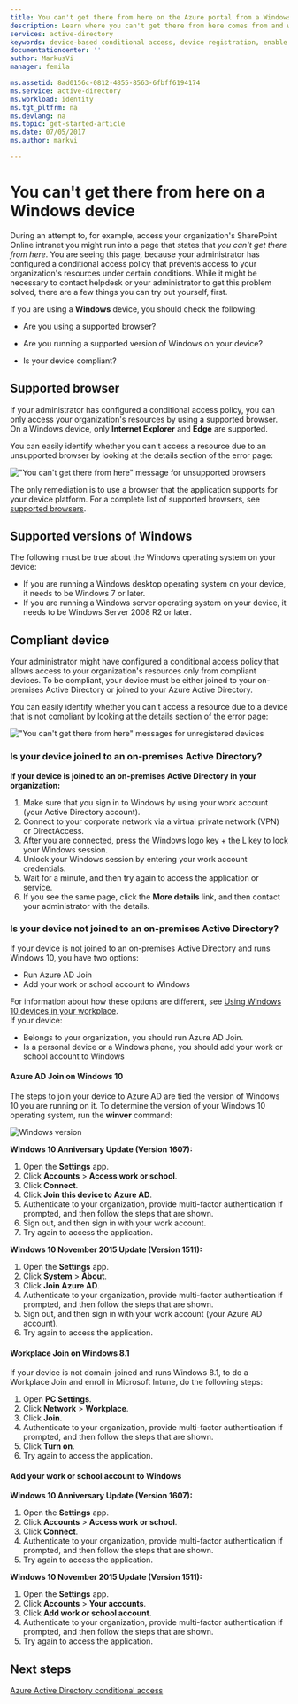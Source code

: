```yaml
---
title: You can't get there from here on the Azure portal from a Windows device| Microsoft Docs
description: Learn where you can't get there from here comes from and what you could check to avoid running into this dialog.
services: active-directory
keywords: device-based conditional access, device registration, enable device registration, device registration and MDM
documentationcenter: ''
author: MarkusVi
manager: femila

ms.assetid: 8ad0156c-0812-4855-8563-6fbff6194174
ms.service: active-directory
ms.workload: identity
ms.tgt_pltfrm: na
ms.devlang: na
ms.topic: get-started-article
ms.date: 07/05/2017
ms.author: markvi

---
```

# You can't get there from here on a Windows device

During an attempt to, for example, access your organization's SharePoint Online intranet you might run into a page that states that *you can't get there from here*. You are seeing this page, because your administrator has configured a conditional access policy that prevents access to your organization's resources under certain conditions. While it might be necessary to contact helpdesk or your administrator to get this problem solved, there are a few things you can try out yourself, first.

If you are using a **Windows** device, you should check the following:

- Are you using a supported browser?

- Are you running a supported version of Windows on your device?

- Is your device compliant?






## Supported browser

If your administrator has configured a conditional access policy, you can only access your organization's resources by using a supported browser. On a Windows device, only **Internet Explorer** and **Edge** are supported.

You can easily identify whether you can't access a resource due to an unsupported browser by looking at the details section of the error page:

!["You can't get there from here" message for unsupported browsers](./media/active-directory-conditional-access-device-remediation/02.png "Scenario")

The only remediation is to use a browser that the application supports for your device platform. For a complete list of supported browsers, see [supported browsers](active-directory-conditional-access-supported-apps.md#supported-browsers).  


## Supported versions of Windows

The following must be true about the Windows operating system on your device: 

- If you are running a Windows desktop operating system on your device, it needs to be Windows 7 or later.
- If you are running a Windows server operating system on your device, it needs to be Windows Server 2008 R2 or later. 


## Compliant device

Your administrator might have configured a conditional access policy that allows access to your organization's resources only from compliant devices. To be compliant, your device must be either joined to your on-premises Active Directory or joined to your Azure Active Directory.

You can easily identify whether you can't access a resource due to a device that is not compliant by looking at the details section of the error page:
 
!["You can't get there from here" messages for unregistered devices](./media/active-directory-conditional-access-device-remediation/01.png "Scenario")


### Is your device joined to an on-premises Active Directory?

**If your device is joined to an on-premises Active Directory in your organization:**

1. Make sure that you sign in to Windows by using your work account (your Active Directory account).
2. Connect to your corporate network via a virtual private network (VPN) or DirectAccess.
3. After you are connected, press the Windows logo key + the L key to lock your Windows session.
4. Unlock your Windows session by entering your work account credentials.
5. Wait for a minute, and then try again to access the application or service.
6. If you see the same page, click the **More details** link, and then contact your administrator with the details.


### Is your device not joined to an on-premises Active Directory?

If your device is not joined to an on-premises Active Directory and runs Windows 10, you have two options:

* Run Azure AD Join
* Add your work or school account to Windows

For information about how these options are different, see [Using Windows 10 devices in your workplace](active-directory-azureadjoin-windows10-devices.md).  
If your device:

- Belongs to your organization, you should run Azure AD Join.
- Is a personal device or a Windows phone, you should add your work or school account to Windows 



#### Azure AD Join on Windows 10

The steps to join your device to Azure AD are tied the version of Windows 10 you are running on it. To determine the version of your Windows 10 operating system, run the **winver** command: 

![Windows version](./media/active-directory-conditional-access-device-remediation/03.png )


**Windows 10 Anniversary Update (Version 1607):**

1. Open the **Settings** app.
2. Click **Accounts** > **Access work or school**.
3. Click **Connect**.
4. Click **Join this device to Azure AD**.
5. Authenticate to your organization, provide multi-factor authentication if prompted, and then follow the steps that are shown.
6. Sign out, and then sign in with your work account.
7. Try again to access the application.

**Windows 10 November 2015 Update (Version 1511):**

1. Open the **Settings** app.
2. Click **System** > **About**.
3. Click **Join Azure AD**.
4. Authenticate to your organization, provide multi-factor authentication if prompted, and then follow the steps that are shown.
5. Sign out, and then sign in with your work account (your Azure AD account).
6. Try again to access the application.


#### Workplace Join on Windows 8.1

If your device is not domain-joined and runs Windows 8.1, to do a Workplace Join and enroll in Microsoft Intune, do the following steps:

1. Open **PC Settings**.
2. Click **Network** > **Workplace**.
3. Click **Join**.
4. Authenticate to your organization, provide multi-factor authentication if prompted, and then follow the steps that are shown.
5. Click **Turn on**.
6. Try again to access the application.



#### Add your work or school account to Windows 


**Windows 10 Anniversary Update (Version 1607):**

1. Open the **Settings** app.
2. Click **Accounts** > **Access work or school**.
3. Click **Connect**.
4. Authenticate to your organization, provide multi-factor authentication if prompted, and then follow the steps that are shown.
5. Try again to access the application.


**Windows 10 November 2015 Update (Version 1511):**

1. Open the **Settings** app.
2. Click **Accounts** > **Your accounts**.
3. Click **Add work or school account**.
4. Authenticate to your organization, provide multi-factor authentication if prompted, and then follow the steps that are shown.
5. Try again to access the application.





## Next steps
[Azure Active Directory conditional access](active-directory-conditional-access.md)

